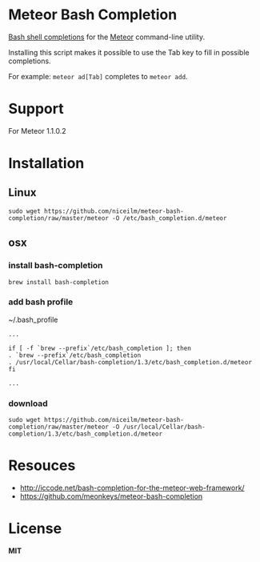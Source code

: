 # Meteor Bash Completion
[Bash shell completions](https://bash-completion.alioth.debian.org/) for the [Meteor](https://www.meteor.com/) command-line utility.

Installing this script makes it possible to use the Tab key to fill in possible completions.

For example: ```meteor ad[Tab]``` completes to ```meteor add```.

# Support
For Meteor 1.1.0.2

# Installation
## Linux
```
sudo wget https://github.com/niceilm/meteor-bash-completion/raw/master/meteor -O /etc/bash_completion.d/meteor
```

## osx
### install bash-completion
```
brew install bash-completion
```

### add bash profile
~/.bash_profile
```
...

if [ -f `brew --prefix`/etc/bash_completion ]; then
. `brew --prefix`/etc/bash_completion
. /usr/local/Cellar/bash-completion/1.3/etc/bash_completion.d/meteor
fi

...
```

### download
```
sudo wget https://github.com/niceilm/meteor-bash-completion/raw/master/meteor -O /usr/local/Cellar/bash-completion/1.3/etc/bash_completion.d/meteor
```

# Resouces
* http://iccode.net/bash-completion-for-the-meteor-web-framework/
* https://github.com/meonkeys/meteor-bash-completion

# License
**MIT**